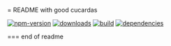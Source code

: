 = README with good cucardas

<!-- cucardas -->
[![npm-version](https://img.shields.io/npm/v/the-project.svg)](https://npmjs.org/package/the-project)
[![downloads](https://img.shields.io/npm/dm/the-project.svg)](https://npmjs.org/package/the-project)
[![build](https://img.shields.io/travis/codetrip/the-project/master.svg)](https://travis-ci.org/codetrip/the-project)
[![dependencies](https://img.shields.io/david/codetrip/the-project.svg)](https://david-dm.org/codetrip/the-project)

=== end of readme